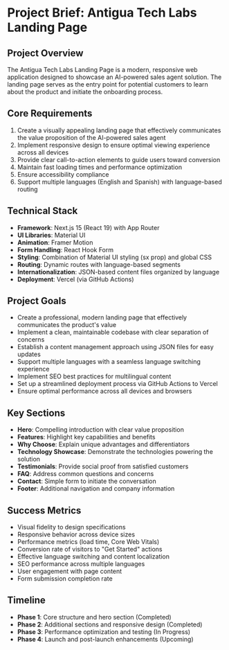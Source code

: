 # Project Brief: Antigua Tech Labs Landing Page

## Project Overview

The Antigua Tech Labs Landing Page is a modern, responsive web application designed to showcase an AI-powered sales agent solution. The landing page serves as the entry point for potential customers to learn about the product and initiate the onboarding process.

## Core Requirements

1. Create a visually appealing landing page that effectively communicates the value proposition of the AI-powered sales agent
2. Implement responsive design to ensure optimal viewing experience across all devices
3. Provide clear call-to-action elements to guide users toward conversion
4. Maintain fast loading times and performance optimization
5. Ensure accessibility compliance
6. Support multiple languages (English and Spanish) with language-based routing

## Technical Stack

- **Framework**: Next.js 15 (React 19) with App Router
- **UI Libraries**: Material UI
- **Animation**: Framer Motion
- **Form Handling**: React Hook Form
- **Styling**: Combination of Material UI styling (sx prop) and global CSS
- **Routing**: Dynamic routes with language-based segments
- **Internationalization**: JSON-based content files organized by language
- **Deployment**: Vercel (via GitHub Actions)

## Project Goals

- Create a professional, modern landing page that effectively communicates the product's value
- Implement a clean, maintainable codebase with clear separation of concerns
- Establish a content management approach using JSON files for easy updates
- Support multiple languages with a seamless language switching experience
- Implement SEO best practices for multilingual content
- Set up a streamlined deployment process via GitHub Actions to Vercel
- Ensure optimal performance across all devices and browsers

## Key Sections

- **Hero**: Compelling introduction with clear value proposition
- **Features**: Highlight key capabilities and benefits
- **Why Choose**: Explain unique advantages and differentiators
- **Technology Showcase**: Demonstrate the technologies powering the solution
- **Testimonials**: Provide social proof from satisfied customers
- **FAQ**: Address common questions and concerns
- **Contact**: Simple form to initiate the conversation
- **Footer**: Additional navigation and company information

## Success Metrics

- Visual fidelity to design specifications
- Responsive behavior across device sizes
- Performance metrics (load time, Core Web Vitals)
- Conversion rate of visitors to "Get Started" actions
- Effective language switching and content localization
- SEO performance across multiple languages
- User engagement with page content
- Form submission completion rate

## Timeline

- **Phase 1**: Core structure and hero section (Completed)
- **Phase 2**: Additional sections and responsive design (Completed)
- **Phase 3**: Performance optimization and testing (In Progress)
- **Phase 4**: Launch and post-launch enhancements (Upcoming)
